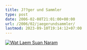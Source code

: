 ```yaml
---
title: J??ger und Sammler
type: post
date: 2006-02-08T21:01:00+00:00
url: /2006/02/jaegerundsammler/
lastmod: 2023-09-10T19:14:12+07:00
---
```

[![Wat Laem Suan Naram][1]][2]

 [1]: //static.flickr.com/23/93499719_d2b0a3ae49.jpg
 [2]: http://www.flickr.com/photos/schreibblogade/93499719/ "Wat Laem Suan Naram"
